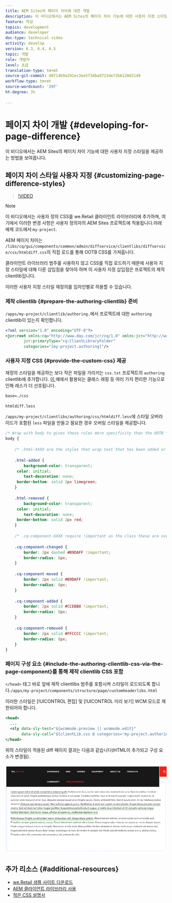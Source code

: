 ```yaml
---
title: AEM Sites의 페이지 차이에 대한 개발
description: 이 비디오에서는 AEM Sites의 페이지 차이 기능에 대한 사용자 지정 스타일을 제공하는 방법을 보여줍니다.
feature: 작성
topics: development
audience: developer
doc-type: technical video
activity: develop
version: 6.3, 6.4, 6.5
topic: 개발
role: 개발자
level: 초급
translation-type: tm+mt
source-git-commit: d9714b9a291ec3ee5f3dba9723de72bb120d2149
workflow-type: tm+mt
source-wordcount: '297'
ht-degree: 3%

---
```



# 페이지 차이 개발 {#developing-for-page-difference}

이 비디오에서는 AEM Sites의 페이지 차이 기능에 대한 사용자 지정 스타일을 제공하는 방법을 보여줍니다.

## 페이지 차이 스타일 사용자 지정 {#customizing-page-difference-styles}

>[!VIDEO](https://video.tv.adobe.com/v/18871/?quality=9&learn=on)

>[!NOTE]
>
>이 비디오에서는 사용자 정의 CSS를 we.Retail 클라이언트 라이브러리에 추가하며, 여기에서 이러한 변경 사항은 사용자 정의자의 AEM Sites 프로젝트에 적용됩니다.아래 예제 코드에서:`my-project`.

AEM 페이지 차이는 `/libs/cq/gui/components/common/admin/diffservice/clientlibs/diffservice/css/htmldiff.css`의 직접 로드를 통해 OOTB CSS를 가져옵니다.

클라이언트 라이브러리 범주를 사용하지 않고 CSS를 직접 로드하기 때문에 사용자 지정 스타일에 대해 다른 삽입점을 찾아야 하며 이 사용자 지정 삽입점은 프로젝트의 제작 clientlib입니다.

이러한 사용자 지정 스타일 재정의를 임차인별로 허용할 수 있습니다.

### 제작 clientlib {#prepare-the-authoring-clientlib} 준비

`/apps/my-project/clientlib/authoring.`에서 프로젝트에 대한 `authoring` clientlib이 있는지 확인합니다.

```xml
<?xml version="1.0" encoding="UTF-8"?>
<jcr:root xmlns:cq="http://www.day.com/jcr/cq/1.0" xmlns:jcr="http://www.jcp.org/jcr/1.0"
        jcr:primaryType="cq:ClientLibraryFolder"
        categories="[my-project.authoring]"/>
```

### 사용자 지정 CSS {#provide-the-custom-css} 제공

재정의 스타일을 제공하는 보다 작은 파일을 가리키는 `css.txt` 프로젝트의 `authoring` clientlib에 추가합니다. [이 ](https://lesscss.org/) 예에서 활용되는 클래스 래핑 등 여러 가지 편리한 기능으로 인해 레스가 더 선호됩니다.

```shell
base=./css

htmldiff.less
```

`/apps/my-project/clientlibs/authoring/css/htmldiff.less`에 스타일 오버라이드가 포함된 `less` 파일을 만들고 필요한 경우 오버링 스타일을 제공합니다.

```css
/* Wrap with body to gives these rules more specificity than the OOTB */
body {

    /* .html-XXXX are the styles that wrap text that has been added or removed */

    .html-added {
        background-color: transparent;
     color: initial;
        text-decoration: none;
     border-bottom: solid 2px limegreen;
    }

    .html-removed {
        background-color: transparent;
     color: initial;
        text-decoration: none;
     border-bottom: solid 2px red;
    }

    /* .cq-component-XXXX require !important as the class these are overriding uses it. */

    .cq-component-changed {
        border: 2px dashed #B9DAFF !important;
        border-radius: 8px;
    }
    
    .cq-component-moved {
        border: 2px solid #B9DAFF !important;
        border-radius: 8px;
    }

    .cq-component-added {
        border: 2px solid #CCEBB8 !important;
        border-radius: 8px;
    }

    .cq-component-removed {
        border: 2px solid #FFCCCC !important;
        border-radius: 8px;
    }
}
```

### 페이지 구성 요소 {#include-the-authoring-clientlib-css-via-the-page-component}를 통해 제작 clientlib CSS 포함

`</head>` 태그 바로 앞에 제작 clientlibs 범주를 포함시켜 스타일이 로드되도록 합니다.`/apps/my-project/components/structure/page/customheaderlibs.html`

이러한 스타일은 [!UICONTROL 편집] 및 [!UICONTROL 미리 보기] WCM 모드로 제한되어야 합니다.

```xml
<head>
  ...
  <sly data-sly-test="${wcmmode.preview || wcmmode.edit}" 
       data-sly-call="${clientLib.css @ categories='my-project.authoring'}"/>
</head>
```

위의 스타일이 적용된 diff 페이지 결과는 다음과 같습니다(HTML이 추가되고 구성 요소가 변경됨).

![페이지 차이](assets/page-diff.png)

## 추가 리소스 {#additional-resources}

* [we.Retail 샘플 사이트 다운로드](https://github.com/Adobe-Marketing-Cloud/aem-sample-we-retail/releases)
* [AEM 클라이언트 라이브러리 사용](https://helpx.adobe.com/experience-manager/6-5/sites/developing/using/clientlibs.html)
* [적은 CSS 설명서](https://lesscss.org/)
